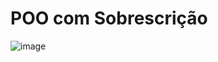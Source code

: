 # POO com Sobrescrição

![image](https://user-images.githubusercontent.com/75428465/159823880-98f5148c-5de0-4666-90c3-7c37db9c53de.png)
